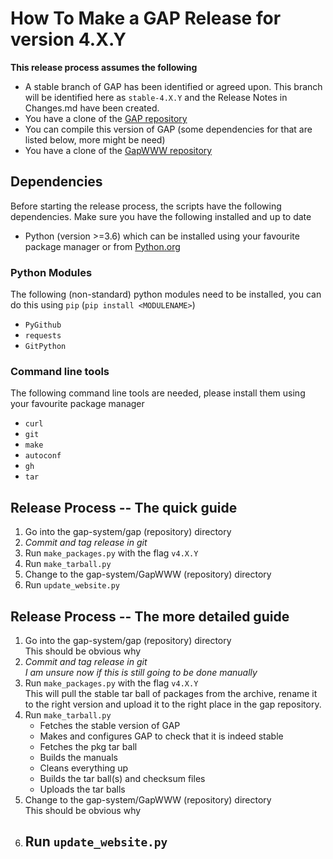 # How To Make a GAP Release for version 4.X.Y
 
**This release process assumes the following**
- A stable branch of GAP has been identified or agreed upon. This branch will be identified here as `stable-4.X.Y` and the Release Notes in Changes.md have been created.
- You have a clone of the [GAP repository](https://github.com/gap-system/gap)
- You can compile this version of GAP (some dependencies for that are listed below, more might be need)
- You have a clone of the [GapWWW repository](https://github.com/gap-system/GapWWW)

## Dependencies
Before starting the release process, the scripts have the following dependencies. Make sure you have the following installed and up to date
- Python (version >=3.6) which can be installed using your favourite package manager or from [Python.org](https://www.python.org)
### Python Modules
The following (non-standard) python modules need to be installed, you can do this using `pip` (`pip install <MODULENAME>`)
- `PyGithub`
- `requests`
- `GitPython`

### Command line tools
The following command line tools are needed, please install them using your favourite package manager
- `curl`
- `git`
- `make`
- `autoconf`
- `gh`
- `tar`

## Release Process -- The quick guide

1. Go into the gap-system/gap (repository) directory 
2. *Commit and tag release in git*
2. Run `make_packages.py` with the flag `v4.X.Y`
3. Run `make_tarball.py`
4. Change to the gap-system/GapWWW (repository) directory
5. Run `update_website.py` 

## Release Process -- The more detailed guide

1. Go into the gap-system/gap (repository) directory  
    This should be obvious why
2. *Commit and tag release in git*  
    *I am unsure now if this is still going to be done manually* 
2. Run `make_packages.py` with the flag `v4.X.Y`  
    This will pull the stable tar ball of packages from the archive, rename it to the right version and upload it to the right place in the gap repository.
3. Run `make_tarball.py`  
    - Fetches the stable version of GAP
    - Makes and configures GAP to check that it is indeed stable
    - Fetches the pkg tar ball
    - Builds the manuals
    - Cleans everything up
    - Builds the tar ball(s) and checksum files
    - Uploads the tar balls
4. Change to the gap-system/GapWWW (repository) directory  
   This should be obvious why
5. Run `update_website.py`   
    - 
